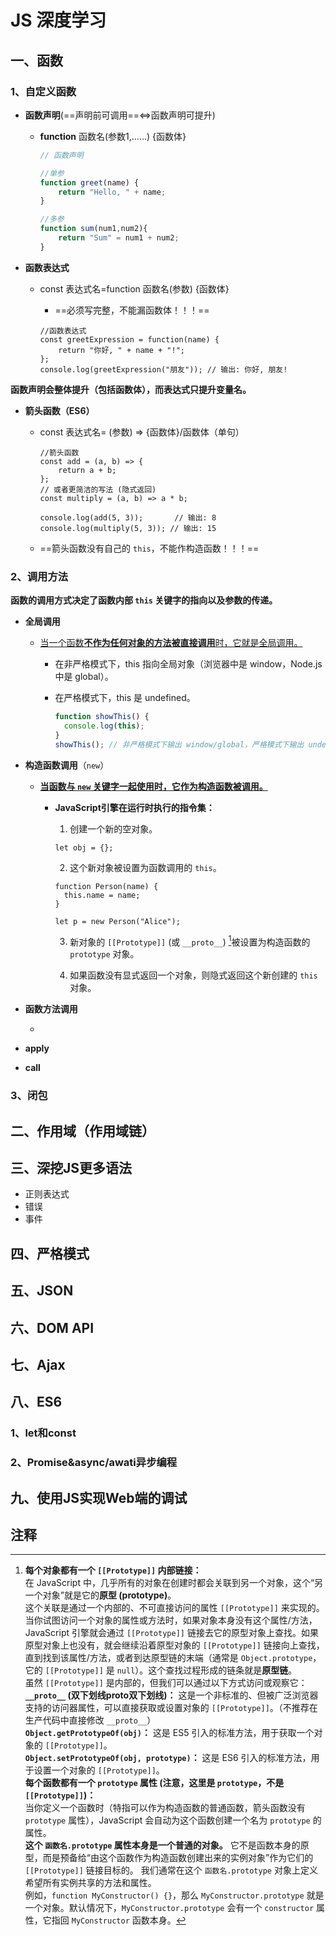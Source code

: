 # JS 深度学习

## 一、函数

### 1、自定义函数

* **函数声明**(==声明前可调用==<=>函数声明可提升)

  * **function** 函数名(参数1,……) {函数体}

    ```js
    // 函数声明
    
    //单参
    function greet(name) {
        return "Hello, " + name;
    }
    
    //多参
    function sum(num1,num2){
        return "Sum" = num1 + num2;
    }
    ```

  

* **函数表达式**

  * const 表达式名=function 函数名(参数) {函数体}

    * ==必须写完整，不能漏函数体！！！==

    ```JS
    //函数表达式
    const greetExpression = function(name) {
        return "你好, " + name + "!";
    };
    console.log(greetExpression("朋友")); // 输出: 你好, 朋友!
    ```

**函数声明会整体提升（包括函数体），而表达式只提升变量名。**



* **箭头函数（ES6）**

  * const  表达式名= (参数) => {函数体}/函数体（单句）

    ```JS
    //箭头函数
    const add = (a, b) => {
        return a + b;
    };
    // 或者更简洁的写法 (隐式返回)
    const multiply = (a, b) => a * b;
    
    console.log(add(5, 3));       // 输出: 8
    console.log(multiply(5, 3)); // 输出: 15
    ```

  * ==箭头函数没有自己的 `this`，不能作构造函数！！！==

### 2、调用方法

**函数的调用方式决定了函数内部 `this` 关键字的指向以及参数的传递。**

* **全局调用**

  * <u>当一个函数**不作为任何对象的方法被直接调用**时，它就是全局调用。</u>

    * 在非严格模式下，this 指向全局对象（浏览器中是 window，Node.js 中是 global）。

    * 在严格模式下，this 是 undefined。

      ```js
      function showThis() {
        console.log(this);
      }
      showThis(); // 非严格模式下输出 window/global，严格模式下输出 undefined
      ```

* **构造函数调用**（`new`）

  * **<u>当函数与 `new` 关键字一起使用时，它作为构造函数被调用。</u>**

    * **JavaScript引擎在运行时执行的指令集：**

    	1. 创建一个新的空对象。

       ```JS
       let obj = {};
       ```

    	2. 这个新对象被设置为函数调用的 `this`。

       ```JS
       function Person(name) {
         this.name = name;
       }
       
       let p = new Person("Alice");
       ```

    	3. 新对象的 `[[Prototype]]` (或 `__proto__`) [^1]被设置为构造函数的 `prototype` 对象。

       

    	4. 如果函数没有显式返回一个对象，则隐式返回这个新创建的 `this` 对象。
    	
    	

* **函数方法调用**

  * 

* **apply**

* **call**

### 3、闭包

## 二、作用域（作用域链）

## 三、深挖JS更多语法

* 正则表达式
* 错误
* 事件

## 四、严格模式

## 五、JSON

## 六、DOM API 

## 七、Ajax

## 八、ES6

### 1、let和const

### 2、Promise&async/awati异步编程

## 九、使用JS实现Web端的调试





## 注释

[^1]: **每个对象都有一个 `[[Prototype]]` 内部链接：** <br>在 JavaScript 中，几乎所有的对象在创建时都会关联到另一个对象，这个“另一个对象”就是它的**原型 (prototype)**。<br> 这个关联是通过一个内部的、不可直接访问的属性 `[[Prototype]]` 来实现的。 <br>当你试图访问一个对象的属性或方法时，如果对象本身没有这个属性/方法，JavaScript 引擎就会通过 `[[Prototype]]` 链接去它的原型对象上查找。如果原型对象上也没有，就会继续沿着原型对象的 `[[Prototype]]` 链接向上查找，直到找到该属性/方法，或者到达原型链的末端（通常是 `Object.prototype`，它的 `[[Prototype]]` 是 `null`）。这个查找过程形成的链条就是**原型链**。 <br>虽然 `[[Prototype]]` 是内部的，但我们可以通过以下方式访问或观察它：<br> **`__proto__` (双下划线proto双下划线)：** 这是一个非标准的、但被广泛浏览器支持的访问器属性，可以直接获取或设置对象的 `[[Prototype]]`。（不推荐在生产代码中直接修改 `__proto__`）<br> **`Object.getPrototypeOf(obj)`：** 这是 ES5 引入的标准方法，用于获取一个对象的 `[[Prototype]]`。 <br>**`Object.setPrototypeOf(obj, prototype)`：** 这是 ES6 引入的标准方法，用于设置一个对象的 `[[Prototype]]`。   <br>**每个函数都有一个 `prototype` 属性 (注意，这里是 `prototype`，不是 `[[Prototype]]`)：** <br>当你定义一个函数时（特指可以作为构造函数的普通函数，箭头函数没有 `prototype` 属性），JavaScript 会自动为这个函数创建一个名为 `prototype` 的属性。<br>**这个 `函数名.prototype` 属性本身是一个普通的对象。** 它不是函数本身的原型，而是预备给“由这个函数作为构造函数创建出来的实例对象”作为它们的 `[[Prototype]]` 链接目标的。 我们通常在这个 `函数名.prototype` 对象上定义希望所有实例共享的方法和属性。 <br>例如，`function MyConstructor() {}`，那么 `MyConstructor.prototype` 就是一个对象。默认情况下，`MyConstructor.prototype` 会有一个 `constructor` 属性，它指回 `MyConstructor` 函数本身。